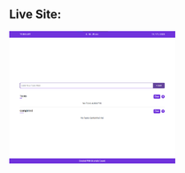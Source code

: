 ## Live Site:
<a href="https://mustafa-sayed-m.github.io/To-Do-App/"> <img src="design/live-site.png" alt="Live Site" width="300" /> </a>
